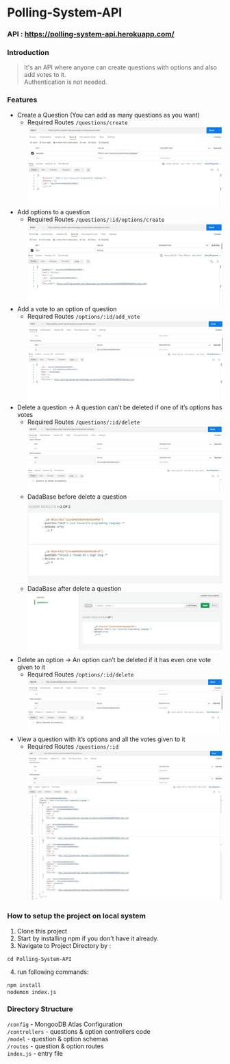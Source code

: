 # Polling-System-API

### API :  https://polling-system-api.herokuapp.com/

### Introduction
  > It's an API where anyone can create questions with options and also add votes to it. <br/>
  > Authentication is not needed. <br/>

### Features
  * Create a Question (You can add as many questions as you want)
    * Required Routes `/questions/create`
    ![](assets/img/addNewQuestion.jpg)
  * Add options to a question
    * Required Routes `/questions/:id/options/create`
    ![](assets/img/addNewOption.jpg)
  * Add a vote to an option of question
    * Required Routes `/options/:id/add_vote`
    ![](assets/img/add_vote.jpg)
  * Delete a question →  A question can’t be deleted if one of it’s options has votes
    * Required Routes `/questions/:id/delete `
    ![](assets/img/deleteQuestion.jpg)
    * DadaBase before delete a question
    ![](assets/img/beforeDeletion.jpg)
    * DadaBase after delete a question
    ![](assets/img/afterDeletion.jpg)
  * Delete an option → An option can’t be deleted if it has even one vote given to it
    * Required Routes `/options/:id/delete`
    ![](assets/img/deleteOption.jpg)
  * View a question with it’s options and all the votes given to it
    * Required Routes `/questions/:id `
    ![](assets/img/fetchQuestion1.jpg)
    ![](assets/img/fetchQuestion2.jpg)

###  How to setup the project on local system

  1.  Clone this project
  2.  Start by installing npm if you don't have it already.
  3.  Navigate to Project Directory by :
  ~~~
  cd Polling-System-API
  ~~~
  4.  run following commands:
  ~~~
  npm install
  nodemon index.js
  ~~~

### Directory Structure
  `/config` - MongooDB Atlas Configuration <br/>
  `/controllers`  - questions & option controllers code <br/>
  `/model`  - question & option schemas <br/>
  `/routes` - question & option routes <br/>
  `index.js`  - entry file <br/>
  
